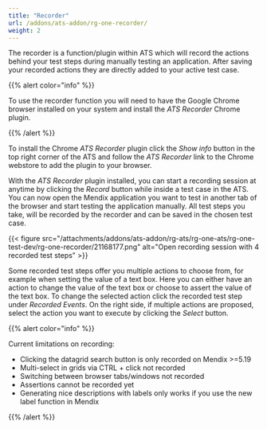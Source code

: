 ```yaml
---
title: "Recorder"
url: /addons/ats-addon/rg-one-recorder/
weight: 2
---
```


The recorder is a function/plugin within ATS which will record the actions behind your test steps during manually testing an application. After saving your recorded actions they are directly added to your active test case.

{{% alert color="info" %}}

To use the recorder function you will need to have the Google Chrome browser installed on your system and install the *ATS Recorder* Chrome plugin.

{{% /alert %}}

To install the Chrome *ATS Recorder* plugin click the *Show info* button in the top right corner of the ATS and follow the _ATS Recorder_ link to the Chrome webstore to add the plugin to your browser.

With the *ATS Recorder* plugin installed, you can start a recording session at anytime by clicking the *Record* button while inside a test case in the ATS. You can now open the Mendix application you want to test in another tab of the browser and start testing the application manually. All test steps you take, will be recorded by the recorder and can be saved in the chosen test case.

{{< figure src="/attachments/addons/ats-addon/rg-ats/rg-one-ats/rg-one-test-dev/rg-one-recorder/21168177.png" alt="Open recording session with 4 recorded test steps" >}}

Some recorded test steps offer you multiple actions to choose from, for example when setting the value of a text box. Here you can either have an action to change the value of the text box or choose to assert the value of the text box. To change the selected action click the recorded test step under *Recorded Events*. On the right side, if multiple actions are proposed, select the action you want to execute by clicking the *Select* button.

{{% alert color="info" %}}

Current limitations on recording:

* Clicking the datagrid search button is only recorded on Mendix >=5.19
* Multi-select in grids via CTRL + click not recorded
* Switching between browser tabs/windows not recorded
* Assertions cannot be recorded yet
* Generating nice descriptions with labels only works if you use the new label function in Mendix

{{% /alert %}}
